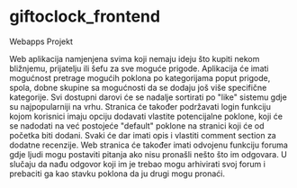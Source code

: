# giftoclock_frontend
Webapps Projekt

Web aplikacija namjenjena svima koji nemaju ideju što kupiti nekom bližnjemu, prijatelju ili šefu za sve moguće prigode. Aplikacija će imati mogućnost pretrage mogućih poklona po kategorijama poput prigode, spola, dobne skupine sa mogućnosti da se dodaju još više specifične kategorije. Svi dostupni darovi će se nadalje sortirati po "like" sistemu gdje su najpopularniji na vrhu. Stranica će također podržavati login funkciju kojom korisnici imaju opciju dodavati vlastite potencijalne poklone, koji će se nadodati na već postojeće "default" poklone na stranici koji će od početka biti dodani. Svaki će dar imati opis i vlastiti comment section za dodatne recenzije. Web stranica će također imati odvojenu funkciju foruma gdje ljudi mogu postaviti pitanja ako nisu pronašli nešto što im odgovara. U slučaju da nađu odgovor koji im je trebao mogu arhivirati svoj forum i prebaciti ga kao stavku poklona da ju drugi mogu pronaći.
